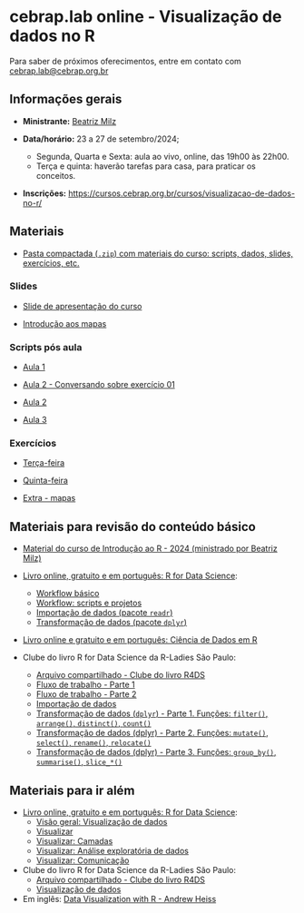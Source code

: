 
<!-- README.md is generated from README.Rmd. Please edit that file -->

# cebrap.lab online - Visualização de dados no R

Para saber de próximos oferecimentos, entre em contato com
<cebrap.lab@cebrap.org.br>

## Informações gerais

- **Ministrante:** [Beatriz Milz](https://beamilz.com/about/)

- **Data/horário:** 23 a 27 de setembro/2024;

  - Segunda, Quarta e Sexta: aula ao vivo, online, das 19h00 às 22h00.
  - Terça e quinta: haverão tarefas para casa, para praticar os
    conceitos.

- **Inscrições:**
  <https://cursos.cebrap.org.br/cursos/visualizacao-de-dados-no-r/>

## Materiais

- [Pasta compactada (`.zip`) com materiais do curso: scripts, dados,
  slides, exercícios,
  etc.](https://github.com/beatrizmilz/2024-09-cebrap-lab-viz/archive/refs/heads/main.zip)

### Slides

- [Slide de apresentação do
  curso](https://beatrizmilz.github.io/2024-09-cebrap-lab-viz/slides/introducao-ao-curso.html#/)

- [Introdução aos
  mapas](https://beatrizmilz.github.io/2024-09-cebrap-lab-viz/slides/mapas-com-r.html#/)

### Scripts pós aula

- [Aula
  1](https://github.com/beatrizmilz/2024-09-cebrap-lab-viz/blob/main/scripts-pos-aula/aula-01.R)

- [Aula 2 - Conversando sobre exercício
  01](https://github.com/beatrizmilz/2024-09-cebrap-lab-viz/blob/main/scripts-pos-aula/exercicio-01.R)

- [Aula
  2](https://github.com/beatrizmilz/2024-09-cebrap-lab-viz/blob/main/scripts-pos-aula/aula-02.R)

- [Aula
  3](https://github.com/beatrizmilz/2024-09-cebrap-lab-viz/blob/main/scripts-pos-aula/aula-03.R)

### Exercícios

- [Terça-feira](https://github.com/beatrizmilz/2024-09-cebrap-lab-viz/blob/main/exercicios/exercicio-01.R)

- [Quinta-feira](https://github.com/beatrizmilz/2024-09-cebrap-lab-viz/blob/main/exercicios/exercicio-02.R)

- [Extra -
  mapas](https://github.com/beatrizmilz/2024-09-cebrap-lab-viz/blob/main/exercicios/exercicio-03.R)

## Materiais para revisão do conteúdo básico

- [Material do curso de Introdução ao R - 2024 (ministrado por Beatriz
  Milz)](https://beatrizmilz.github.io/2024-08-cebrap-lab-intro-R/)

- [Livro online, gratuito e em português: R for Data
  Science](https://cienciadedatos.github.io/pt-r4ds/):

  - [Workflow
    básico](https://cienciadedatos.github.io/pt-r4ds/workflow-basics.html)
  - [Workflow: scripts e
    projetos](https://cienciadedatos.github.io/pt-r4ds/workflow-scripts.html)
  - [Importação de dados (pacote
    `readr`)](https://cienciadedatos.github.io/pt-r4ds/data-import.html)
  - [Transformação de dados (pacote
    `dplyr`)](https://cienciadedatos.github.io/pt-r4ds/data-transform.html)

- [Livro online e gratuito e em português: Ciência de Dados em
  R](https://livro.curso-r.com/7-2-dplyr.html)

- Clube do livro R for Data Science da R-Ladies São Paulo:

  - [Arquivo compartilhado - Clube do livro
    R4DS](https://docs.google.com/document/d/1xCn5gxK47tj9lRpDovwGNlza9i1FX2VBixo1V7VtUUs/edit?usp=sharing)
  - [Fluxo de trabalho - Parte
    1](https://www.youtube.com/live/RSQMMG2pPWU?si=wHv0JKXRtxpThbSJ)
  - [Fluxo de trabalho - Parte
    2](https://www.youtube.com/live/NZWQPFy_g4g?si=gwUFPISBKFKJfLcO)
  - [Importação de dados](https://www.youtube.com/watch?v=BvXy7rC-b2g)
  - [Transformação de dados (`dplyr`) - Parte 1. Funções: `filter()`,
    `arrange()`, `distinct()`,
    `count()`](https://beamilz.com/talks/pt/2024-06-r4ds-dplyr-pt1/)
  - [Transformação de dados (dplyr) - Parte 2. Funções: `mutate()`,
    `select()`, `rename()`,
    `relocate()`](https://beamilz.com/talks/pt/2024-07-r4ds-dplyr-pt2/)
  - [Transformação de dados (dplyr) - Parte 3. Funções: `group_by()`,
    `summarise()`,
    `slice_*()`](https://beamilz.com/talks/pt/2024-07-r4ds-dplyr-pt3/)

## Materiais para ir além

- [Livro online, gratuito e em português: R for Data
  Science](https://cienciadedatos.github.io/pt-r4ds/):
  - [Visão geral: Visualização de
    dados](https://cienciadedatos.github.io/pt-r4ds/data-visualize.html)
  - [Visualizar](https://cienciadedatos.github.io/pt-r4ds/visualize.html)
  - [Visualizar:
    Camadas](https://cienciadedatos.github.io/pt-r4ds/layers.html)
  - [Visualizar: Análise exploratória de
    dados](https://cienciadedatos.github.io/pt-r4ds/EDA.html)
  - [Visualizar:
    Comunicação](https://cienciadedatos.github.io/pt-r4ds/communication.html)
- Clube do livro R for Data Science da R-Ladies São Paulo:
  - [Arquivo compartilhado - Clube do livro
    R4DS](https://docs.google.com/document/d/1xCn5gxK47tj9lRpDovwGNlza9i1FX2VBixo1V7VtUUs/edit?usp=sharing)
  - [Visualização de
    dados](https://www.youtube.com/live/MGz7l_nLQLQ?si=c49XYqD5KGU6ccdR)
- Em inglês: [Data Visualization with R - Andrew
  Heiss](https://datavizf23.classes.andrewheiss.com/syllabus.html)
